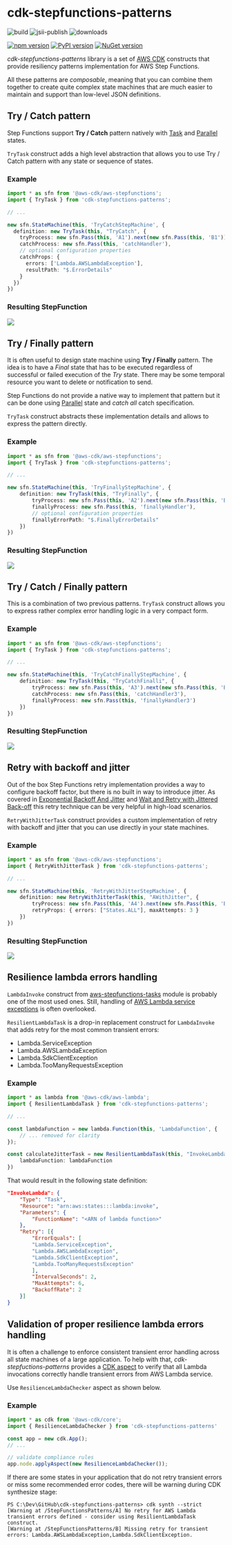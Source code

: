 # cdk-stepfunctions-patterns
![build](https://github.com/kolomied/cdk-stepfunctions-patterns/workflows/build/badge.svg)
![jsii-publish](https://github.com/kolomied/cdk-stepfunctions-patterns/workflows/jsii-publish/badge.svg)
![downloads](https://img.shields.io/npm/dt/cdk-stepfunctions-patterns)

[![npm version](https://badge.fury.io/js/cdk-stepfunctions-patterns.svg)](https://badge.fury.io/js/cdk-stepfunctions-patterns)
[![PyPI version](https://badge.fury.io/py/cdk-stepfunctions-patterns.svg)](https://badge.fury.io/py/cdk-stepfunctions-patterns)
[![NuGet version](https://badge.fury.io/nu/Talnakh.StepFunctions.Patterns.svg)](https://badge.fury.io/nu/Talnakh.StepFunctions.Patterns)

*cdk-stepfunctions-patterns* library is a set of [AWS CDK](https://aws.amazon.com/cdk/) constructs that provide 
resiliency patterns implementation for AWS Step Functions.

All these patterns are *composable*, meaning that you can combine them together to create
quite complex state machines that are much easier to maintain and support than low-level
JSON definitions.

## Try / Catch pattern
Step Functions support **Try / Catch** pattern natively with [Task](https://docs.aws.amazon.com/step-functions/latest/dg/amazon-states-language-task-state.html)
and [Parallel](https://docs.aws.amazon.com/step-functions/latest/dg/amazon-states-language-parallel-state.html) states. 

`TryTask` construct adds a high level abstraction that allows you to use Try / Catch pattern with any state or sequence of states.

### Example
```typescript
import * as sfn from '@aws-cdk/aws-stepfunctions';
import { TryTask } from 'cdk-stepfunctions-patterns';

// ...

new sfn.StateMachine(this, 'TryCatchStepMachine', {
  definition: new TryTask(this, "TryCatch", {
    tryProcess: new sfn.Pass(this, 'A1').next(new sfn.Pass(this, 'B1')),
    catchProcess: new sfn.Pass(this, 'catchHandler'),
    // optional configuration properties
    catchProps: {
      errors: ['Lambda.AWSLambdaException'],
      resultPath: "$.ErrorDetails"
    }
  })
})
```

### Resulting StepFunction
![](doc/tryCatch.png)


## Try / Finally pattern 
It is often useful to design state machine using **Try / Finally** pattern. The idea is to have a *Final* state that has to be 
executed regardless of successful or failed execution of the *Try* state. There may be some temporal resource you want 
to delete or notification to send.

Step Functions do not provide a native way to implement that pattern but it can be done using 
[Parallel](https://docs.aws.amazon.com/step-functions/latest/dg/amazon-states-language-parallel-state.html) state and *catch all* catch
specification.

`TryTask` construct abstracts these implementation details and allows to express the pattern directly.

### Example

```typescript
import * as sfn from '@aws-cdk/aws-stepfunctions';
import { TryTask } from 'cdk-stepfunctions-patterns';

// ...

new sfn.StateMachine(this, 'TryFinallyStepMachine', {
    definition: new TryTask(this, "TryFinally", {
        tryProcess: new sfn.Pass(this, 'A2').next(new sfn.Pass(this, 'B2')),
        finallyProcess: new sfn.Pass(this, 'finallyHandler'),
        // optional configuration properties
        finallyErrorPath: "$.FinallyErrorDetails"
    })
})
```

### Resulting StepFunction
![](doc/tryFinally.png)

## Try / Catch / Finally pattern
This is a combination of two previous patterns. `TryTask` construct allows you to express rather complex
error handling logic in a very compact form. 

### Example
```typescript
import * as sfn from '@aws-cdk/aws-stepfunctions';
import { TryTask } from 'cdk-stepfunctions-patterns';

// ...

new sfn.StateMachine(this, 'TryCatchFinallyStepMachine', {
    definition: new TryTask(this, "TryCatchFinalli", {
        tryProcess: new sfn.Pass(this, 'A3').next(new sfn.Pass(this, 'B3')),
        catchProcess: new sfn.Pass(this, 'catchHandler3'),
        finallyProcess: new sfn.Pass(this, 'finallyHandler3')
    })
})
```

### Resulting StepFunction
![](doc/tryCatchFinally.png)

## Retry with backoff and jitter
Out of the box Step Functions retry implementation provides a way to configure backoff factor,
but there is no built in way to introduce jitter. As covered in 
[Exponential Backoff And Jitter](https://aws.amazon.com/blogs/architecture/exponential-backoff-and-jitter/)
and [Wait and Retry with Jittered Back-off](https://github.com/Polly-Contrib/Polly.Contrib.WaitAndRetry#wait-and-retry-with-jittered-back-off) this retry technique can be very helpful in high-load
scenarios.

`RetryWithJitterTask` construct provides a custom implementation of retry with backoff and 
jitter that you can use directly in your state machines. 

### Example
```typescript
import * as sfn from '@aws-cdk/aws-stepfunctions';
import { RetryWithJitterTask } from 'cdk-stepfunctions-patterns';

// ...

new sfn.StateMachine(this, 'RetryWithJitterStepMachine', {
    definition: new RetryWithJitterTask(this, "AWithJitter", {
        tryProcess: new sfn.Pass(this, 'A4').next(new sfn.Pass(this, 'B4')),
        retryProps: { errors: ["States.ALL"], maxAttempts: 3 }
    })
})
```

### Resulting StepFunction
![](doc/retryWithJitter.png)

## Resilience lambda errors handling
`LambdaInvoke` construct from [aws-stepfunctions-tasks](https://docs.aws.amazon.com/cdk/api/latest/docs/aws-stepfunctions-tasks-readme.html)
module is probably one of the most used ones. Still, handling of 
[AWS Lambda service exceptions](https://docs.aws.amazon.com/step-functions/latest/dg/bp-lambda-serviceexception.html) 
is often overlooked. 

`ResilientLambdaTask` is a drop-in replacement construct for `LambdaInvoke` that adds retry for the most common 
transient errors: 

 - Lambda.ServiceException
 - Lambda.AWSLambdaException
 - Lambda.SdkClientException
 - Lambda.TooManyRequestsException

 ### Example
```typescript
import * as lambda from '@aws-cdk/aws-lambda';
import { ResilientLambdaTask } from 'cdk-stepfunctions-patterns';

// ...

const lambdaFunction = new lambda.Function(this, 'LambdaFunction', {
    // ... removed for clarity
});

const calculateJitterTask = new ResilientLambdaTask(this, "InvokeLambda", {
    lambdaFunction: lambdaFunction  
})
```

That would result in the following state definition:

```json
"InvokeLambda": {
    "Type": "Task",
    "Resource": "arn:aws:states:::lambda:invoke",
    "Parameters": {
        "FunctionName": "<ARN of lambda function>"
    },
    "Retry": [{
        "ErrorEquals": [
        "Lambda.ServiceException",
        "Lambda.AWSLambdaException",
        "Lambda.SdkClientException",
        "Lambda.TooManyRequestsException"
        ],
        "IntervalSeconds": 2,
        "MaxAttempts": 6,
        "BackoffRate": 2
    }]
}
```

## Validation of proper resilience lambda errors handling
It is often a challenge to enforce consistent transient error handling across all state machines of a large
application. To help with that, *cdk-stepfuctions-patterns* provides a [CDK aspect](https://docs.aws.amazon.com/cdk/latest/guide/aspects.html)
to verify that all Lambda invocations correctly handle transient errors from AWS Lambda service.

Use `ResilienceLambdaChecker` aspect as shown below.

 ### Example
```typescript
import * as cdk from '@aws-cdk/core';
import { ResilienceLambdaChecker } from 'cdk-stepfunctions-patterns'

const app = new cdk.App();
// ...

// validate compliance rules
app.node.applyAspect(new ResilienceLambdaChecker());
```

If there are some states in your application that do not retry transient errors or miss some recommended
error codes, there will be warning during CDK synthesize stage:

```
PS C:\Dev\GitHub\cdk-stepfunctions-patterns> cdk synth --strict
[Warning at /StepFunctionsPatterns/A] No retry for AWS Lambda transient errors defined - consider using ResilientLambdaTask construct.
[Warning at /StepFunctionsPatterns/B] Missing retry for transient errors: Lambda.AWSLambdaException,Lambda.SdkClientException.
```